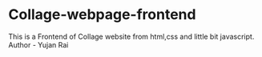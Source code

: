 # Collage-webpage-frontend
This is a Frontend of Collage website from html,css and little bit javascript.
Author - Yujan Rai
